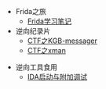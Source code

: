 * Frida之旅
	* [Frida学习笔记](/ProjectDocs/Frida笔记.md)
* 逆向纪录片
  - [CTF之KGB-messager](./ProjectDocs/kgb-messager/kgb-messenger.md)
  - [CTF之xman](./ProjectDocs/xman/xman.md)

- 逆向工具食用
  - [IDA启动与附加调试](./ProjectDocs/UseToolsRecord/IDA.md)
